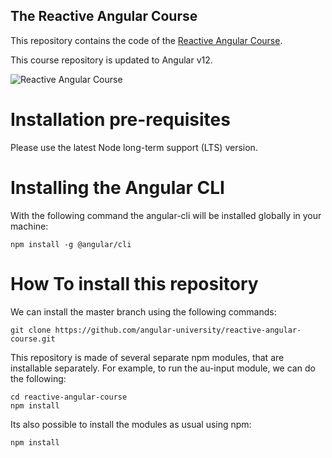 
## The Reactive Angular Course

This repository contains the code of the [Reactive Angular Course](https://angular-university.io/course/reactive-angular-course).

This course repository is updated to Angular v12.

![Reactive Angular Course](https://angular-university.s3-us-west-1.amazonaws.com/course-images/reactive-angular-course.jpg)


# Installation pre-requisites

Please use the latest Node long-term support (LTS) version.

# Installing the Angular CLI

With the following command the angular-cli will be installed globally in your machine:

    npm install -g @angular/cli 

# How To install this repository

We can install the master branch using the following commands:

    git clone https://github.com/angular-university/reactive-angular-course.git
    
This repository is made of several separate npm modules, that are installable separately. For example, to run the au-input module, we can do the following:
    
    cd reactive-angular-course
    npm install

Its also possible to install the modules as usual using npm:

    npm install 

